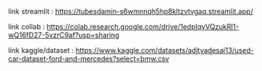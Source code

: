 link streamlit       : https://tubesdamin-s6wmnnqh5hp8kltzvtvgaq.streamlit.app/

link collab          : https://colab.research.google.com/drive/1edpIqyVQzukRl1-wQ16fD27-5vzrC9af?usp=sharing

link kaggle/dataset  : https://www.kaggle.com/datasets/adityadesai13/used-car-dataset-ford-and-mercedes?select=bmw.csv
